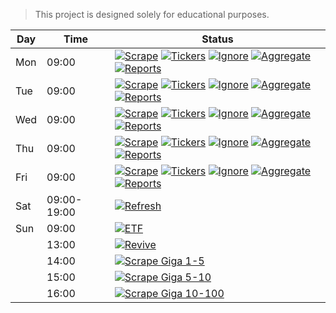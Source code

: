 > This project is designed solely for educational purposes.

| Day | Time        | Status |
|-----|-------------|--------|
| Mon | 09:00       | [![Scrape](https://github.com/mmiliukas/screeners/actions/workflows/scrape.yml/badge.svg)](https://github.com/mmiliukas/screeners/actions/workflows/scrape.yml) [![Tickers](https://github.com/mmiliukas/screeners/actions/workflows/tickers.yml/badge.svg)](https://github.com/mmiliukas/screeners/actions/workflows/tickers.yml) [![Ignore](https://github.com/mmiliukas/screeners/actions/workflows/ignore.yml/badge.svg)](https://github.com/mmiliukas/screeners/actions/workflows/ignore.yml) [![Aggregate](https://github.com/mmiliukas/screeners/actions/workflows/aggregate.yml/badge.svg)](https://github.com/mmiliukas/screeners/actions/workflows/aggregate.yml) [![Reports](https://github.com/mmiliukas/screeners/actions/workflows/reports.yml/badge.svg)](https://github.com/mmiliukas/screeners/actions/workflows/reports.yml) |
| Tue | 09:00       | [![Scrape](https://github.com/mmiliukas/screeners/actions/workflows/scrape.yml/badge.svg)](https://github.com/mmiliukas/screeners/actions/workflows/scrape.yml) [![Tickers](https://github.com/mmiliukas/screeners/actions/workflows/tickers.yml/badge.svg)](https://github.com/mmiliukas/screeners/actions/workflows/tickers.yml) [![Ignore](https://github.com/mmiliukas/screeners/actions/workflows/ignore.yml/badge.svg)](https://github.com/mmiliukas/screeners/actions/workflows/ignore.yml) [![Aggregate](https://github.com/mmiliukas/screeners/actions/workflows/aggregate.yml/badge.svg)](https://github.com/mmiliukas/screeners/actions/workflows/aggregate.yml) [![Reports](https://github.com/mmiliukas/screeners/actions/workflows/reports.yml/badge.svg)](https://github.com/mmiliukas/screeners/actions/workflows/reports.yml) |
| Wed | 09:00       | [![Scrape](https://github.com/mmiliukas/screeners/actions/workflows/scrape.yml/badge.svg)](https://github.com/mmiliukas/screeners/actions/workflows/scrape.yml) [![Tickers](https://github.com/mmiliukas/screeners/actions/workflows/tickers.yml/badge.svg)](https://github.com/mmiliukas/screeners/actions/workflows/tickers.yml) [![Ignore](https://github.com/mmiliukas/screeners/actions/workflows/ignore.yml/badge.svg)](https://github.com/mmiliukas/screeners/actions/workflows/ignore.yml) [![Aggregate](https://github.com/mmiliukas/screeners/actions/workflows/aggregate.yml/badge.svg)](https://github.com/mmiliukas/screeners/actions/workflows/aggregate.yml) [![Reports](https://github.com/mmiliukas/screeners/actions/workflows/reports.yml/badge.svg)](https://github.com/mmiliukas/screeners/actions/workflows/reports.yml) |
| Thu | 09:00       | [![Scrape](https://github.com/mmiliukas/screeners/actions/workflows/scrape.yml/badge.svg)](https://github.com/mmiliukas/screeners/actions/workflows/scrape.yml) [![Tickers](https://github.com/mmiliukas/screeners/actions/workflows/tickers.yml/badge.svg)](https://github.com/mmiliukas/screeners/actions/workflows/tickers.yml) [![Ignore](https://github.com/mmiliukas/screeners/actions/workflows/ignore.yml/badge.svg)](https://github.com/mmiliukas/screeners/actions/workflows/ignore.yml) [![Aggregate](https://github.com/mmiliukas/screeners/actions/workflows/aggregate.yml/badge.svg)](https://github.com/mmiliukas/screeners/actions/workflows/aggregate.yml) [![Reports](https://github.com/mmiliukas/screeners/actions/workflows/reports.yml/badge.svg)](https://github.com/mmiliukas/screeners/actions/workflows/reports.yml) |
| Fri | 09:00       | [![Scrape](https://github.com/mmiliukas/screeners/actions/workflows/scrape.yml/badge.svg)](https://github.com/mmiliukas/screeners/actions/workflows/scrape.yml) [![Tickers](https://github.com/mmiliukas/screeners/actions/workflows/tickers.yml/badge.svg)](https://github.com/mmiliukas/screeners/actions/workflows/tickers.yml) [![Ignore](https://github.com/mmiliukas/screeners/actions/workflows/ignore.yml/badge.svg)](https://github.com/mmiliukas/screeners/actions/workflows/ignore.yml) [![Aggregate](https://github.com/mmiliukas/screeners/actions/workflows/aggregate.yml/badge.svg)](https://github.com/mmiliukas/screeners/actions/workflows/aggregate.yml) [![Reports](https://github.com/mmiliukas/screeners/actions/workflows/reports.yml/badge.svg)](https://github.com/mmiliukas/screeners/actions/workflows/reports.yml) |
| Sat | 09:00-19:00 | [![Refresh](https://github.com/mmiliukas/screeners/actions/workflows/refresh.yml/badge.svg)](https://github.com/mmiliukas/screeners/actions/workflows/refresh.yml) |
| Sun | 09:00       | [![ETF](https://github.com/mmiliukas/screeners/actions/workflows/etf.yml/badge.svg)](https://github.com/mmiliukas/screeners/actions/workflows/etf.yml) |
|     | 13:00       | [![Revive](https://github.com/mmiliukas/screeners/actions/workflows/revive.yml/badge.svg)](https://github.com/mmiliukas/screeners/actions/workflows/revive.yml) |
|     | 14:00       | [![Scrape Giga 1-5](https://github.com/mmiliukas/screeners/actions/workflows/giga-1-5.yml/badge.svg)](https://github.com/mmiliukas/screeners/actions/workflows/giga-1-5.yml) |
|     | 15:00       | [![Scrape Giga 5-10](https://github.com/mmiliukas/screeners/actions/workflows/giga-5-10.yml/badge.svg)](https://github.com/mmiliukas/screeners/actions/workflows/giga-5-10.yml) |
|     | 16:00       | [![Scrape Giga 10-100](https://github.com/mmiliukas/screeners/actions/workflows/giga-10-100.yml/badge.svg)](https://github.com/mmiliukas/screeners/actions/workflows/giga-10-100.yml) |
